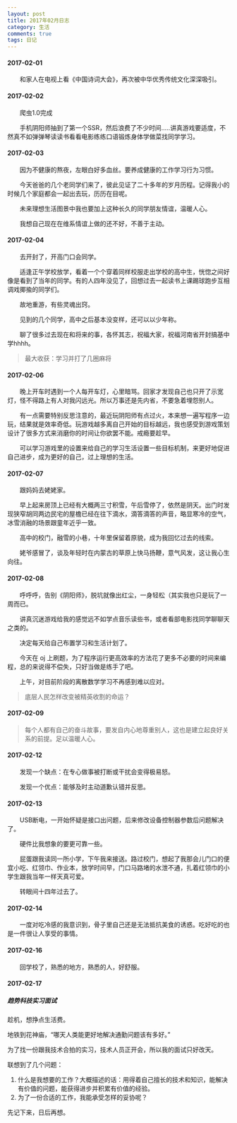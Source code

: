 ```yaml
---
layout: post
title: 2017年02月日志
category: 生活
comments: true
tags: 日记
---
```


#### 2017-02-01
&emsp;&emsp;和家人在电视上看《中国诗词大会》，再次被中华优秀传统文化深深吸引。

#### 2017-02-02
&emsp;&emsp;爬虫1.0完成

&emsp;&emsp;手机阴阳师抽到了第一个SSR，然后浪费了不少时间.....讲真游戏要适度，不然真不如弹弹琴读读书看看电影练练口语锻炼身体学做菜找同学学习。

#### 2017-02-03
&emsp;&emsp;因为不健康的熬夜，左眼白好多血丝。要养成健康的工作学习行为习惯。

&emsp;&emsp;今天爸爸的几个老同学们来了，彼此见证了二十多年的岁月历程。记得我小的时候几个家庭都会一起出去玩，历历在目呢。

&emsp;&emsp;未来理想生活图景中我也要加上这种长久的同学朋友情谊，温暖人心。

&emsp;&emsp;我想自己现在在维系情谊上做的还不好，不善于主动。

#### 2017-02-04
&emsp;&emsp;去开封了，开高门口会同学。

&emsp;&emsp;适逢正午学校放学，看着一个个穿着同样校服走出学校的高中生，恍惚之间好像是看到了当年的同学。有的人四年没见了，回想过去一起读书上课踢球跑步互相调戏揶揄的同学们。

&emsp;&emsp;故地重游，有些灵魂出窍。

&emsp;&emsp;见到的几个同学，高中之后基本没变样，还可以以少年称。

&emsp;&emsp;聊了很多过去现在和将来的事，各怀其志，祝福大家，祝福河南省开封搞基中学hhhh。

> 最大收获：学习并打了几圈麻将

#### 2017-02-06
&emsp;&emsp;晚上开车时遇到一个人每开车灯，心里暗骂。回家才发现自己也只开了示宽灯，怪不得路上有人对我闪远光。所以万事还是先内省，不要急着埋怨别人。

&emsp;&emsp;有一点需要特别反思注意的，最近玩阴阳师有点过火，本来想一遍写程序一边玩，结果就是效率奇低。玩游戏越多离自己开始的目标越远，我也感受到游戏策划设计了很多方式来消磨你的时间让你欲罢不能。戒瘾要趁早。

&emsp;&emsp;可以学习游戏里的设置来给自己的学习生活设置一些目标机制，来更好地促进自己进步，成为更好的自己，过上理想的生活。

#### 2017-02-07
&emsp;&emsp;跟妈妈去姥姥家。

&emsp;&emsp;早上起来房顶上已经有大概两三寸积雪，午后雪停了，依然是阴天。出门时发现狭窄胡同两边民宅的屋檐已经在往下滴水，滴答滴答的声音，略显寒冷的空气，冰雪消融的场景跟童年近乎一致。

&emsp;&emsp;高中的校门，融雪的小巷，十年里保留着原貌，成为我回忆过去的线索。

&emsp;&emsp;姥爷感冒了，谈及年轻时在内蒙古的草原上快马扬鞭，意气风发，这让我心生向往。

#### 2017-02-08
&emsp;&emsp;呼呼呼，告别《阴阳师》，脱坑就像出红尘，一身轻松（其实我也只是玩了一周而已。

&emsp;&emsp;讲真沉迷游戏给我的感觉远不如学点音乐读些书，或者看部电影找同学聊聊天之类的。

&emsp;&emsp;决定每天给自己布置学习和生活计划了。

&emsp;&emsp;今天在 oj 上刷题，为了程序运行更高效率的方法花了更多不必要的时间来编程，总的来说得不偿失，只好当做是练手了吧。

&emsp;&emsp;上午，对目前阶段的离散数学学习不再感到难以应对。

> 底层人民怎样改变被精英收割的命运？

#### 2017-02-09

> 每个人都有自己的奋斗故事，要发自内心地尊重别人，这也是建立起良好关系的前提。足以温暖人心。


#### 2017-02-12
&emsp;&emsp;发现一个缺点：在专心做事被打断或干扰会变得极易怒。

&emsp;&emsp;发现一个优点：能够及时主动道歉认错并反思。

#### 2017-02-13
&emsp;&emsp;USB断电，一开始怀疑是接口出问题，后来修改设备控制器参数后问题解决了。

&emsp;&emsp;硬件比我想象的要更可靠一些。

&emsp;&emsp;屁蛋跟我读同一所小学，下午我来接送。路过校门，想起了我那会儿门口的便宜小吃、红领巾、作业本，放学时间早，门口马路堵的水泄不通，扎着红领巾的小学生跟我当年一样天真可爱。

&emsp;&emsp;转眼间十四年过去了。

#### 2017-02-14
&emsp;&emsp;一度对吃冷感的我意识到，骨子里自己还是无法抵抗美食的诱惑。吃好吃的也是一件很让人享受的事情。

#### 2017-02-16
&emsp;&emsp;回学校了，熟悉的地方，熟悉的人，好舒服。

#### 2017-02-17
##### 趋势科技实习面试
趁机，想挣点生活费。

地铁到花神庙，“哪天人类能更好地解决通勤问题该有多好。”

为了找一份跟我技术合拍的实习，技术人员正开会，所以我的面试只好改天。

联想到了几个问题：
1. 什么是我想要的工作？大概描述的话：用得着自己擅长的技术和知识，能解决有价值的问题，能获得进步并积累有价值的经验。
2. 为了一份合适的工作，我能承受怎样的妥协呢？

先记下来，日后再想。

